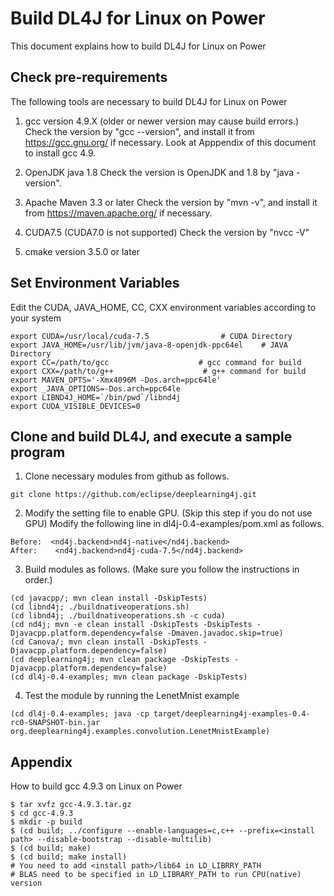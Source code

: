 # Build DL4J for Linux on Power

This document explains how to build DL4J for Linux on Power

## Check pre-requirements

The following tools are necessary to build DL4J for Linux on Power

1. gcc version 4.9.X (older or newer version may cause build errors.)
   Check the version by "gcc --version", and install it from https://gcc.gnu.org/ if necessary.
   Look at Apppendix of this document to install gcc 4.9.

2. OpenJDK java 1.8
   Check the version is OpenJDK and 1.8 by "java -version".

3. Apache Maven 3.3 or later
   Check the version by "mvn -v", and install it from https://maven.apache.org/ if necessary.

4. CUDA7.5 (CUDA7.0 is not supported)
   Check the version by "nvcc -V"

5. cmake version 3.5.0 or later

## Set Environment Variables

Edit the CUDA, JAVA_HOME, CC, CXX environment variables according to your system

```
export CUDA=/usr/local/cuda-7.5                # CUDA Directory
export JAVA_HOME=/usr/lib/jvm/java-8-openjdk-ppc64el    # JAVA Directory
export CC=/path/to/gcc                    # gcc command for build
export CXX=/path/to/g++                    # g++ command for build
export MAVEN_OPTS='-Xmx4096M -Dos.arch=ppc64le'
export _JAVA_OPTIONS=-Dos.arch=ppc64le
export LIBND4J_HOME=`/bin/pwd`/libnd4j
export CUDA_VISIBLE_DEVICES=0
```

## Clone and build DL4J, and execute a sample program

1. Clone necessary modules from github as follows.
```
git clone https://github.com/eclipse/deeplearning4j.git
```

2. Modify the setting file to enable GPU. (Skip this step if you do not use GPU)
Modify the following line in dl4j-0.4-examples/pom.xml as follows.
```
Before:  <nd4j.backend>nd4j-native</nd4j.backend>
After:    <nd4j.backend>nd4j-cuda-7.5</nd4j.backend>
```

3. Build modules as follows. (Make sure you follow the instructions in order.)
```
(cd javacpp/; mvn clean install -DskipTests)
(cd libnd4j; ./buildnativeoperations.sh)
(cd libnd4j; ./buildnativeoperations.sh -c cuda)
(cd nd4j; mvn -e clean install -DskipTests -DskipTests -Djavacpp.platform.dependency=false -Dmaven.javadoc.skip=true)
(cd Canova/; mvn clean install -DskipTests -Djavacpp.platform.dependency=false)
(cd deeplearning4j; mvn clean package -DskipTests -Djavacpp.platform.dependency=false)
(cd dl4j-0.4-examples; mvn clean package -DskipTests)
```

4. Test the module by running the LenetMnist example
```
(cd dl4j-0.4-examples; java -cp target/deeplearning4j-examples-0.4-rc0-SNAPSHOT-bin.jar org.deeplearning4j.examples.convolution.LenetMnistExample)
```

## Appendix

How to build gcc 4.9.3 on Linux on Power

```
$ tar xvfz gcc-4.9.3.tar.gz
$ cd gcc-4.9.3
$ mkdir -p build
$ (cd build; ../configure --enable-languages=c,c++ --prefix=<install path> --disable-bootstrap --disable-multilib)
$ (cd build; make)
$ (cd build; make install)
# You need to add <install path>/lib64 in LD_LIBRRY_PATH
# BLAS need to be specified in LD_LIBRARY_PATH to run CPU(native) version
```
